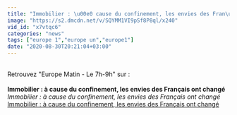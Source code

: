 ```yaml
---
title: "Immobilier : \u00e0 cause du confinement, les envies des Fran\u00e7ais ont chang\u00e9"
image: "https://s2.dmcdn.net/v/SQYMM1VI9pSf8P8ql/x240"
vid_id: "x7vtqc6"
categories: "news"
tags: ["europe 1","europe un","europe1"]
date: "2020-08-30T20:21:04+03:00"
---
```

<br>Retrouvez &quot;Europe Matin - Le 7h-9h&quot; sur :   <br><br><b>Immobilier : à cause du confinement, les envies des Français ont changé</b><br> <i>Immobilier : à cause du confinement, les envies des Français ont changé</i><br> <u>Immobilier : à cause du confinement, les envies des Français ont changé</u>
